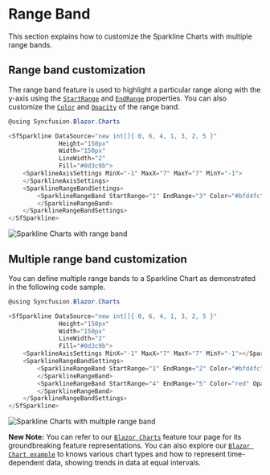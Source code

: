 # Range Band

This section explains how to customize the Sparkline Charts with multiple range bands.

## Range band customization

The range band feature is used to highlight a particular range along with the y-axis using the [`StartRange`](https://help.syncfusion.com/cr/blazor/Syncfusion.Blazor~Syncfusion.Blazor.Charts.SparklineRangeBand~StartRange.html) and [`EndRange`](https://help.syncfusion.com/cr/blazor/Syncfusion.Blazor~Syncfusion.Blazor.Charts.SparklineRangeBand~EndRange.html) properties. You can also customize the [`Color`](https://help.syncfusion.com/cr/blazor/Syncfusion.Blazor~Syncfusion.Blazor.Charts.SparklineRangeBand~Color.html) and [`Opacity`](https://help.syncfusion.com/cr/blazor/Syncfusion.Blazor~Syncfusion.Blazor.Charts.SparklineRangeBand~Opacity.html) of the range band.

```csharp
@using Syncfusion.Blazor.Charts

<SfSparkline DataSource="new int[]{ 0, 6, 4, 1, 3, 2, 5 }"
              Height="150px"
              Width="150px"
              LineWidth="2"
              Fill="#0d3c9b">
    <SparklineAxisSettings MinX="-1" MaxX="7" MaxY="7" MinY="-1">
    </SparklineAxisSettings>
    <SparklineRangeBandSettings>
        <SparklineRangeBand StartRange="1" EndRange="3" Color="#bfd4fc" Opacity="0.4">
        </SparklineRangeBand>
    </SparklineRangeBandSettings>
</SfSparkline>
```

![Sparkline Charts with range band](./images/rangeband/RangeBand.png)

## Multiple range band customization

You can define multiple range bands to a Sparkline Chart as demonstrated in the following code sample.

```csharp
@using Syncfusion.Blazor.Charts

<SfSparkline DataSource="new int[]{ 0, 6, 4, 1, 3, 2, 5 }"
              Height="150px"
              Width="150px"
              LineWidth="2"
              Fill="#0d3c9b">
    <SparklineAxisSettings MinX="-1" MaxX="7" MaxY="7" MinY="-1"></SparklineAxisSettings>
    <SparklineRangeBandSettings>
        <SparklineRangeBand StartRange="1" EndRange="2" Color="#bfd4fc" Opacity="0.4">
        </SparklineRangeBand>
        <SparklineRangeBand StartRange="4" EndRange="5" Color="red" Opacity="0.4">
        </SparklineRangeBand>
    </SparklineRangeBandSettings>
</SfSparkline>
```

![Sparkline Charts with multiple range band](./images/rangeband/MultipleRangeBand.png)

**New Note:** You can refer to our [`Blazor Charts`](https://www.syncfusion.com/blazor-components/blazor-charts) feature tour page for its groundbreaking feature representations. You can also explore our [`Blazor Chart example`](https://blazor.syncfusion.com/demos/chart/line?theme=bootstrap4) to knows various chart types and how to represent time-dependent data, showing trends in data at equal intervals.